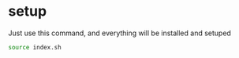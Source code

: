 # setup

Just use this command, and everything will be installed and setuped

```bash
source index.sh
```
